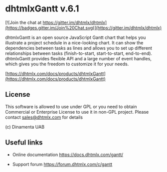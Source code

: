 dhtmlxGantt v.6.1
=================

[![Join the chat at https://gitter.im/dhtmlx/dhtmlx](https://badges.gitter.im/Join%20Chat.svg)](https://gitter.im/dhtmlx/dhtmlx)

dhtmlxGantt is an open source JavaScript Gantt chart that helps you illustrate a project schedule in a nice-looking chart. It can show the dependencies between tasks as lines and allows you to set up different relationships between tasks (finish-to-start, start-to-start, end-to-end). dhtmlxGantt provides flexible API and a large number of event handles, which gives you the freedom to customize it for your needs.

[https://dhtmlx.com/docs/products/dhtmlxGantt](https://dhtmlx.com/docs/products/dhtmlxGantt)


License
----------

This software is allowed to use under GPL or you need to obtain Commercial or Enterprise License
to use it in non-GPL project. Please contact sales@dhtmlx.com for details

(c) Dinamenta UAB


Useful links
-------------

- Online  documentation
	https://docs.dhtmlx.com/gantt/

- Support forum
	https://forum.dhtmlx.com/c/gantt
